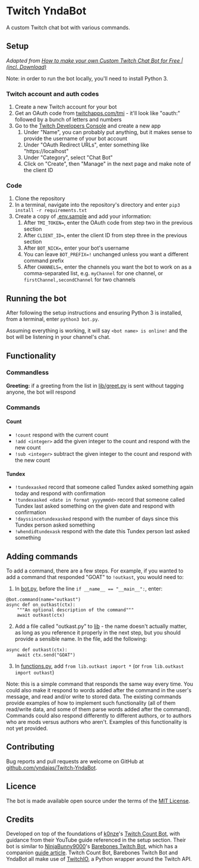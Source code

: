 # Twitch YndaBot

A custom Twitch chat bot with various commands.

## Setup

*Adapted from [How to make your own Custom Twitch Chat Bot for Free | (incl. Download)](https://youtu.be/CPVSoowZhVw)*

Note: in order to run the bot locally, you'll need to install Python 3.

### Twitch account and auth codes

1. Create a new Twitch account for your bot
2. Get an OAuth code from [twitchapps.com/tmi](https://twitchapps.com/tmi) - it'll look like "oauth:" followed by a bunch of letters and numbers
3. Go to the [Twitch Developers Console](https://dev.twitch.tv/console/apps/create) and create a new app
    1. Under "Name", you can probably put anything, but it makes sense to provide the username of your bot account
    2. Under "OAuth Redirect URLs", enter something like "https://localhost"
    3. Under "Category", select "Chat Bot"
    4. Click on "Create", then "Manage" in the next page and make note of the client ID

### Code

1. Clone the repository
2. In a terminal, navigate into the repository's directory and enter `pip3 install -r requirements.txt`
3. Create a copy of [.env.sample](./.env.sample) and add your information:
    1. After `TMI_TOKEN=`, enter the OAuth code from step two in the previous section
    2. After `CLIENT_ID=`, enter the client ID from step three in the previous section
    3. After `BOT_NICK=`, enter your bot's username
    4. You can leave `BOT_PREFIX=!` unchanged unless you want a different command prefix
    5. After `CHANNELS=`, enter the channels you want the bot to work on as a comma-separated list, e.g. `myChannel` for one channel, or `firstChannel,secondChannel` for two channels

## Running the bot

After following the setup instructions and ensuring Python 3 is installed, from a terminal, enter `python3 bot.py`.

Assuming everything is working, it will say `<bot name> is online!` and the bot will be listening in your channel's chat.

## Functionality

### Commandless

**Greeting:** if a greeting from the list in [lib/greet.py](./lib/greet.py) is sent without tagging anyone, the bot will respond

### Commands

#### Count

- `!count` respond with the current count
- `!add <integer>` add the given integer to the count and respond with the new count
- `!sub <integer>` subtract the given integer to the count and respond with the new count

#### Tundex

- `!tundexasked` record that someone called Tundex asked something again today and respond with confirmation
- `!tundexasked <date in format yyyymmdd>` record that someone called Tundex last asked something on the given date and respond with confirmation
- `!dayssincetundexasked` respond with the number of days since this Tundex person asked something
- `!whendidtundexask` respond with the date this Tundex person last asked something

## Adding commands

To add a command, there are a few steps. For example, if you wanted to add a command that responded "GOAT" to `!outkast`, you would need to:

1. In [bot.py](./bot.py), before the line `if __name__ == "__main__":`, enter:

```
@bot.command(name="outkast")
async def on_outkast(ctx):
    """An optional description of the command"""
    await outkast(ctx)
```

2. Add a file called "outkast.py" to [lib](./lib) - the name doesn't actually matter, as long as you reference it properly in the next step, but you should provide a sensible name. In the file, add the following:

```
async def outkast(ctx):
    await ctx.send("GOAT")
```

3. In [functions.py](./functions.py), add `from lib.outkast import *` (or `from lib.outkast import outkast`)

Note: this is a simple command that responds the same way every time. You could also make it respond to words added after the command in the user's message, and read and/or write to stored data. The existing commands provide examples of how to implement such functionality (all of them read/write data, and some of them parse words added after the command). Commands could also respond differently to different authors, or to authors who are mods versus authors who aren't. Examples of this functionality is not yet provided.

## Contributing

Bug reports and pull requests are welcome on GitHub at [github.com/yndajas/Twitch-YndaBot](https://github.com/yndajas/Twitch-YndaBot).

## Licence

The bot is made available open source under the terms of the [MIT License](https://opensource.org/licenses/MIT).

## Credits

Developed on top of the foundations of [k0nze](https://github.com/k0nze)'s [Twitch Count Bot](https://github.com/k0nze/twitch_count_bot), with guidance from their YouTube guide referenced in the setup section. Their bot is similar to [NinjaBunny9000](https://github.com/NinjaBunny9000)'s [Barebones Twitch Bot](https://github.com/NinjaBunny9000/barebones-twitch-bot), which has a companion [guide article](https://dev.to/ninjabunny9000/let-s-make-a-twitch-bot-with-python-2nd8). Twitch Count Bot, Barebones Twitch Bot and YndaBot all make use of [TwitchIO](https://github.com/TwitchIO/TwitchIO), a Python wrapper around the Twitch API.  
